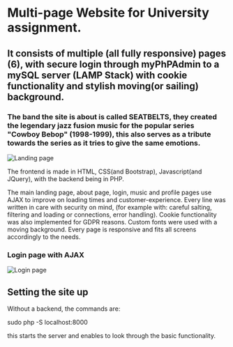 # Multi-page Website for University assignment. 

## It consists of multiple (all fully responsive) pages (6), with secure login through myPhPAdmin to a mySQL server (LAMP Stack) with cookie functionality and stylish moving(or sailing) background.

### The band the site is about is called SEATBELTS, they created the legendary jazz fusion music for the popular series "Cowboy Bebop" (1998-1999), this also serves as a tribute towards the series as it tries to give the same emotions.

![Landing page](https://github.com/Que-sar/Seatbelts-VanillaWebSite/blob/main/imagery/landing.png)

The frontend is made in HTML, CSS(and Bootstrap), Javascript(and JQuery), with the backend being in PHP.

The main landing page, about page, login, music and profile pages use AJAX to improve on loading times and customer-experience.
Every line was written in care with security on mind, (for example with: careful salting, filtering and loading or connections, error handling).
Cookie functionality was also implemented for GDPR reasons. Custom fonts were used with a moving background. Every page is responsive and fits all screens accordingly to the needs.

### Login page with AJAX
![Login page](https://github.com/Que-sar/Seatbelts-VanillaWebSite/blob/main/imagery/login.png)

## Setting the site up

Without a backend, the commands are:

sudo php -S localhost:8000

this starts the server and enables to look through the basic functionality.


